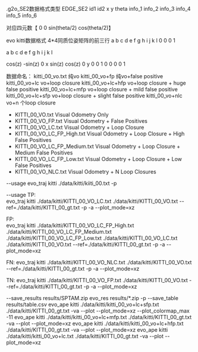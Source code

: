 .g2o_SE2数据格式类型
EDGE_SE2 id1 id2 x y theta info_1 info_2 info_3 info_4 info_5 info_6

对应四元数【 0 0 sin(theta/2) cos(theta/2)】


evo kitti数据格式
4*4同质位姿矩阵的前三行
a b c d
e f g h
i j k l 
0 0 0 1

a b c d e f g h i j k l

cos(z) -sin(z) 0 x
sin(z) cos(z)  0 y
0 0 1 0
0 0 0 1


数据命名：
kitti_00_vo.txt 纯vo
kitti_00_vo+fp  纯vo+false positive
kitti_00_vo+lc  vo+loop closure
kitti_00_vo+lc+hfp vo+loop closure + huge false positive
kitti_00_vo+lc+mfp vo+loop closure + mild false positive
kitti_00_vo+lc+sfp vo+loop closure + slight false positive
kitti_00_vo+nlc vo+n 个loop closure 


- KITTI_00_VO.txt Visual Odometry Only
- KITTI_00_VO_FP.txt Visual Odometry + False Positives
- KITTI_00_VO_LC.txt Visual Odometry + Loop Closure
- KITTI_00_VO_LC_FP_High.txt Visual Odometry + Loop Closure + High False Positives
- KITTI_00_VO_LC_FP_Medium.txt Visual Odometry + Loop Closure + Medium False Positives
- KITTI_00_VO_LC_FP_Low.txt Visual Odometry + Loop Closure + Low False Positives
- KITTI_00_VO_NLC.txt Visual Odometry + N Loop Closures

--usage
evo_traj kitti ./data/kitti/kiiti_00.txt -p

--usage 
TP:  
evo_traj kitti ./data/kitti/KITTI_00_VO_LC.txt ./data/kitti/KITTI_00_VO.txt --ref=./data/kitti/KITTI_00_gt.txt -p -a --plot_mode=xz

FP:  
evo_traj kitti ./data/kitti/KITTI_00_VO_LC_FP_High.txt ./data/kitti/KITTI_00_VO_LC_FP_Medium.txt ./data/kitti/KITTI_00_VO_LC_FP_Low.txt  ./data/kitti/KITTI_00_VO_LC.txt  ./data/kitti/KITTI_00_VO.txt  --ref=./data/kitti/KITTI_00_gt.txt -p -a --plot_mode=xz

FN:
evo_traj kitti ./data/kitti/KITTI_00_VO_NLC.txt ./data/kitti/KITTI_00_VO.txt  --ref=./data/kitti/KITTI_00_gt.txt -p -a --plot_mode=xz

TN:
evo_traj kitti ./data/kitti/KITTI_00_VO_FP.txt  ./data/kitti/KITTI_00_VO.txt --ref=./data/kitti/KITTI_00_gt.txt -p -a --plot_mode=xz


--save_results results/SPTAM.zip
evo_res results/*.zip -p --save_table results/table.csv
evo_ape kitti ./data/kitti/kitti_00_vo+lc+sfp.txt ./data/kitti/KITTI_00_gt.txt  -va --plot --plot_mode=xz --plot_colormap_max -11
evo_ape kitti ./data/kitti/kitti_00_vo+lc+mfp.txt ./data/kitti/KITTI_00_gt.txt  -va --plot --plot_mode=xz
evo_ape kitti ./data/kitti/kitti_00_vo+lc+hfp.txt ./data/kitti/KITTI_00_gt.txt  -va --plot --plot_mode=xz
evo_ape kitti ./data/kitti/kitti_00_vo+lc.txt ./data/kitti/KITTI_00_gt.txt  -va --plot --plot_mode=xz


